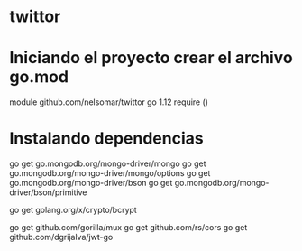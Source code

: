 # twittor

# Iniciando el proyecto crear el archivo go.mod

module github.com/nelsomar/twittor
go 1.12
require ()

# Instalando dependencias

go get go.mongodb.org/mongo-driver/mongo
go get go.mongodb.org/mongo-driver/mongo/options
go get go.mongodb.org/mongo-driver/bson
go get go.mongodb.org/mongo-driver/bson/primitive

go get golang.org/x/crypto/bcrypt

go get github.com/gorilla/mux
go get github.com/rs/cors
go get github.com/dgrijalva/jwt-go
